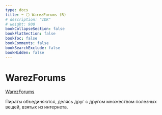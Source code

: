 ```yaml
---
type: docs
title: ➡️ ⚪️ WarezForums (R)
# description: "IDK"
# weight: 900
bookCollapseSection: false
bookFlatSection: false
bookToc: false
bookComments: false
bookSearchExclude: false
bookHidden: false
---
```


# WarezForums

[WarezForums](https://warezforums.com/?nt)

Пираты объединяются, делясь друг с другом множеством полезных вещей, взятых из интернета.
